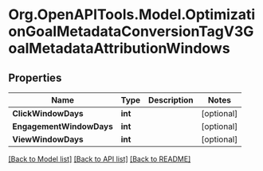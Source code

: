 # Org.OpenAPITools.Model.OptimizationGoalMetadataConversionTagV3GoalMetadataAttributionWindows

## Properties

Name | Type | Description | Notes
------------ | ------------- | ------------- | -------------
**ClickWindowDays** | **int** |  | [optional] 
**EngagementWindowDays** | **int** |  | [optional] 
**ViewWindowDays** | **int** |  | [optional] 

[[Back to Model list]](../README.md#documentation-for-models) [[Back to API list]](../README.md#documentation-for-api-endpoints) [[Back to README]](../README.md)

